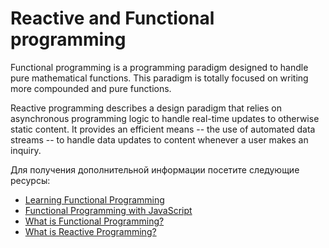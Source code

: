 # Reactive and Functional programming

Functional programming is a programming paradigm designed to handle pure mathematical functions. This paradigm is totally focused on writing more compounded and pure functions.

Reactive programming describes a design paradigm that relies on asynchronous programming logic to handle real-time updates to otherwise static content. It provides an efficient means -- the use of automated data streams -- to handle data updates to content whenever a user makes an inquiry.

Для получения дополнительной информации посетите следующие ресурсы:

- [Learning Functional Programming](https://youtube.com/watch?v=e-5obm1G_FY)
- [Functional Programming with JavaScript](https://www.telerik.com/blogs/functional-programming-javascript)
- [What is Functional Programming?](https://www.freecodecamp.org/news/functional-programming-in-javascript/)
- [What is Reactive Programming?](https://www.techtarget.com/searchapparchitecture/definition/reactive-programming)
